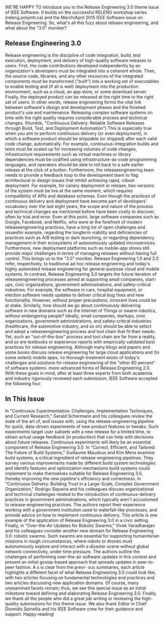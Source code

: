 WE'RE HAPPY TO introduce you to the Release Engineering 3.0 theme issue of IEEE Software. It builds on the successful RELENG workshop series (releng.polymtl.ca) and the March/April 2015 IEEE Software issue on Release Engineering. So, what's all this fuzz about release engineering, and what about the "3.0" moniker?

## Release Engineering 3.0

Release engineering is the discipline of code integration, build, test execution, deployment, and delivery of high-quality software releases to users. First, the code contributions developed independently by an organization's developers must be integrated into a coherent whole. Then, the source code, libraries, and any other resources of the integrated components must be transformed ("built") into a working set of executables to enable testing and (if all is well) deployment into the production environment, such as a cloud, an app store, or some download server. Finally, the deployed product can be released at the right time to the right set of users. In other words, release engineering forms the vital link between software's design and development phases and the finished product's use and maintenance.
Releasing complex software systems on time with the right quality requires considerable process and technical changes. (Humble, "Continuous Delivery: Reliable Software Releases through Build, Test, and Deployment Automation") This is especially true when you aim to perform continuous delivery (or even deployment), in which a software product should be shippable (or shipped) after each valid code change, automatically.
For example, continuous-integration builds and tests must be scaled up for increasing volumes of code changes, infrastructure requirements such as virtual machines or library dependencies must be codified using infrastructure-as-code programming languages, and operators should be able to roll back to a safe earlier release at the click of a button. Furthermore, the releaseengineering team needs to provide a feedback loop to the development team to flag architectural or design issues that inhibit achieving rapid, robust deployment. For example, for canary deployment or release, two versions of the system must be live at the same moment, which requires compatibility of APIs and database schemas.
Even though the practices of continuous delivery and deployment have become part of developers' vocabulary over the last eight years, the scope and nature of the process and technical changes we mentioned before have been costly to discover, often by trial and error. Even at this point, large software companies such as Google, Facebook, and Netflix, who were at the forefront of modern releaseengineering practices, have a long list of open challenges and issuesfor example, regarding the longterm viability and deficiencies of practices such as A/B testing or dark launching, or regarding dependency management in their ecosystems of autonomously updated microservices. Furthermore, new deployment platforms such as mobile-app stores still provide major challenges in terms of managing releases without having full control. This brings us to the "3.0" moniker. Release Engineering 1.0 and 2.0 refer, respectively, to traditional ad hoc release engineering and today's highly automated release engineering for general-purpose cloud and mobile systems. In contrast, Release Engineering 3.0 targets the future iteration of releaseengineering processes aimed at supporting small companies, start-ups, civic organizations, government administrations, and safety-critical industries. For example, the software in cars, hospital equipment, or election software needs updates to deliver critical bug fixes and new functionality. However, without proper precautions, innocent lives could be at stake. Similarly, how should we go about continuously delivering software in new domains such as the Internet of Things or swarm robotics, without endangering people?
Ideally, small companies, startups, civic organizations, government administrations, and safety-critical industries (healthcare, the automotive industry, and so on) should be able to select and adopt a releaseengineering process and tool chain that fit their needs. Yet, such an "out-of-the-box" process and tool chain are far from a reality, and so are textbooks or experience reports with empirically validated best practices for release engineering. Although many blogs and papers and some books discuss release engineering for large cloud applications and (to some extent) mobile apps, no thorough treatment exists of today's challenges and solutions for release engineering of the "other 80 percent" of software systems. more-advanced forms of Release Engineering 2.0. With these goals in mind, after at least three experts from both academia and industry rigorously reviewed each submission, IEEE Software accepted the following four.

## In This Issue

In "Continuous Experimentation: Challenges, Implementation Techniques, and Current Research," Gerald Schermann and his colleagues review the state of the art of, and issues with, using the release-engineering pipeline for quick, data-driven experiments of new product features or tweaks. Such experiments target user subsets with a new release for a limited time, to obtain actual usage feedback (in production) that can help with decisions about future releases. Continuous experiments will likely be an essential component of Release Engineering 3.0.
In "Correct, Efficient, and Tailored: The Future of Build Systems," Guillaume Maudoux and Kim Mens examine build systems, a critical ingredient of release-engineering pipelines. They survey various improvements made by different build system technologies and identify features and optimization mechanisms build systems could implement to make themselves suitable for Release Engineering 3.0, thereby improving the new pipeline's efficiency and correctness.
In "Continuous Delivery: Building Trust in a Large-Scale, Complex Government Organization," Rodrigo Siqueira and his colleagues discuss organizational and technical challenges related to the introduction of continuous-delivery practices in government administrations, which typically aren't accustomed to release-engineering practices. The authors report their experience working with a government institution used to waterfall-like processes, and provide advice on how to implement continuous delivery. This article is one example of the application of Release Engineering 3.0 in a civic setting.
Finally, in "Over-the-Air Updates for Robotic Swarms," Vivek Varadharajan and his colleagues consider another new domain for Release Engineering 3.0: robotic swarms. Such swarms are essential for supporting humanitarian missions in rough circumstances, where robots or drones must autonomously explore and interact with a disaster scene without global network connectivity, under time pressure. The authors outline the challenges of performing over-the-air software updates in this context and present an initial gossip-based approach that spreads updates in peer-to-peer fashion.
A s is clear from the previ- ous summaries, each article highlights a different facet of what Release Engineering 3.0 could look like, with two articles focusing on fundamental technologies and practices and two articles discussing new application domains. Of course, many unexamined facets remain; thus, we see this special issue as an initial milestone toward defining and elaborating Release Engineering 3.0.
Finally, we thank all the people who did a great job writing or reviewing the high-quality submissions for this theme issue. We also thank Editor in Chief Diomidis Spinellis and his IEEE Software crew for their guidance and support.
Happy reading!
